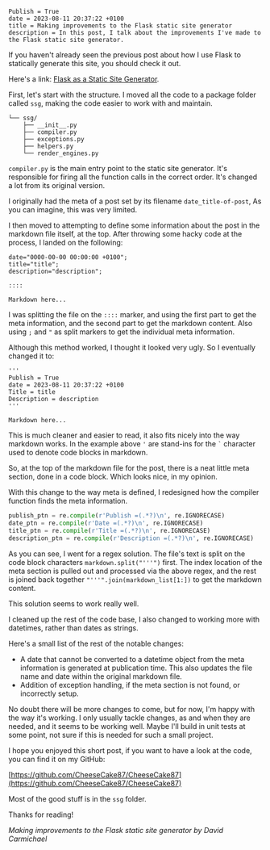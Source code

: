 ```
Publish = True
date = 2023-08-11 20:37:22 +0100
title = Making improvements to the Flask static site generator
description = In this post, I talk about the improvements I've made to the Flask static site generator.
```

If you haven't already seen the previous post about how I use Flask to statically generate this site, you
should check it out.

Here's a link: [Flask as a Static Site Generator](/2023-08-06_flask-as-a-static-site-generator.html).

First, let's start with the structure. I moved all the code to a package folder called `ssg`, making the code easier to
work with and maintain.

```text
└── ssg/
    ├── __init__.py
    ├── compiler.py
    ├── exceptions.py
    ├── helpers.py
    └── render_engines.py
```

`compiler.py` is the main entry point to the static site generator. It's responsible for firing all the function calls
in the correct order. It's changed a lot from its original version.

I originally had the meta of a post set by its filename `date_title-of-post`, As you can imagine,
this was very limited.

I then moved to attempting to define some information about the post in the markdown file itself, at the
top. After throwing some hacky code at the process, I landed on the following:

```text
date="0000-00-00 00:00:00 +0100";
title="title";
description="description";

::::

Markdown here...
```

I was splitting the file on the `::::` marker, and using the first part to get the meta information, and the second
part to get the markdown content. Also using `;` and `"` as split markers to get the individual meta information.

Although this method worked, I thought it looked very ugly. So I eventually changed it to:

```text
'''
Publish = True
date = 2023-08-11 20:37:22 +0100
Title = title
Description = description
'''

Markdown here...
```

This is much cleaner and easier to read, it also fits nicely into the way markdown works.
In the example above `'` are stand-ins for the ``` ` ``` character used to denote code blocks in markdown.

So, at the top of the markdown file for the post, there is a neat little meta section,
done in a code block. Which looks nice, in my opinion.

With this change to the way meta is defined, I redesigned how the compiler function finds the meta information.

```python
publish_ptn = re.compile(r'Publish =(.*?)\n', re.IGNORECASE)
date_ptn = re.compile(r'Date =(.*?)\n', re.IGNORECASE)
title_ptn = re.compile(r'Title =(.*?)\n', re.IGNORECASE)
description_ptn = re.compile(r'Description =(.*?)\n', re.IGNORECASE)
```

As you can see, I went for a regex solution. The file's text is split on the code block characters
`markdown.split("'''")` first. The index location of the meta section is pulled out and processed via the above regex,
and the rest is joined back together `"'''".join(markdown_list[1:])` to get the markdown content.

This solution seems to work really well.

I cleaned up the rest of the code base, I also changed to working more with datetimes, rather than dates as strings.

Here's a small list of the rest of the notable changes:

- A date that cannot be converted to a datetime object from the meta information is generated at publication time. This
  also updates the file name and date within the original markdown file.
- Addition of exception handling, if the meta section is not found, or incorrectly setup.

No doubt there will be more changes to come, but for now, I'm happy with the way it's working. I only usually
tackle changes, as and when they are needed, and it seems to be working well. Maybe I'll build in unit tests at some
point, not sure if this is needed for such a small project.

I hope you enjoyed this short post, if you want to have a look at the code, you can find it on my GitHub:

[https://github.com/CheeseCake87/CheeseCake87](https://github.com/CheeseCake87/CheeseCake87)

Most of the good stuff is in the `ssg` folder.

Thanks for reading!

_Making improvements to the Flask static site generator by David Carmichael_